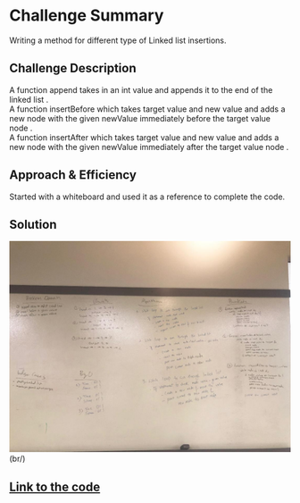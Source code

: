 # Challenge Summary
Writing a method for different type of Linked list insertions.

## Challenge Description
A function append takes in an int value and appends it to the end of the linked list . <br/>
A function insertBefore which takes target value and new value and adds a new node with the given newValue immediately before the target value node . <br/>
A function insertAfter which takes target value and new value and adds a new node with 
the given newValue immediately after the target value node . <br/> 

## Approach & Efficiency
Started with a whiteboard and used it as a reference to complete the code.

## Solution
![Whiteboard](https://github.com/kushshrestha01/data-structures-and-algorithms/blob/master/assets/linked_list.jpeg) (br/)

## [Link to the code](https://github.com/kushshrestha01/data-structures-and-algorithms/blob/master/401-code-challenges/src/main/java/linkedList/LinkedList.java)
